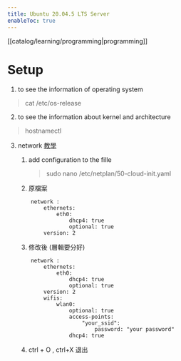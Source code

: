 ```yaml
---
title: Ubuntu 20.04.5 LTS Server
enableToc: true
---
```

[[catalog/learning/programming|programming]]

# Setup
1. to see the information of operating system
> cat /etc/os-release

2. to see the information about kernel and architecture
> hostnamectl

3. network   [教學](https://www.youtube.com/watch?v=s4ZDlV3tIuM)
	1. add configuration to the fille
	      >  sudo nano /etc/netplan/50-cloud-init.yaml
	    
    2. 原檔案
    ```
        network :
	        ethernets:
		        eth0:
			        dhcp4: true
			        optional: true
			version: 2
    ```
	    
	 3. 修改後 (層輯要分好)
    ```
        network :
	        ethernets:
		        eth0:
			        dhcp4: true
			        optional: true
			version: 2
			wifis:
				wlan0:
					optional: true
					access-points:
						"your_ssid":
						    password: "your password"
					dhcp4: true
    ```
    4. ctrl + O , ctrl+X 退出




